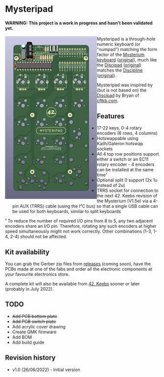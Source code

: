 # Mysteripad

#### WARNING: This project is a work in progress and hasn't been validated yet.

<img src="https://github.com/piit79/mysteripad/raw/main/mysteripad_pcb.png" width="300" align="left" alt="Mysteripad PCB" />

Mysteripad is a through-hole numeric keyboard (or "numpad") matching the form 
factor of the [Mysterium keyboard]((https://github.com/piit79/mysterium)) 
([original](https://github.com/coseyfannitutti/mysterium)), much like the 
[Discipad](https://github.com/piit79/discipad) 
([original](https://github.com/coseyfannitutti/discipad)) matches the 
[Discipline](https://github.com/piit79/discipline) 
([original](https://github.com/coseyfannitutti/discipline)).

Mysteripad was inspired by (but is not based on) the [Discipad](https://github.com/coseyfannitutti/discipad) by Bryan of [cftkb.com](https://cftkb.com/).

## Features

* 17-22 keys, 0-4 rotary encoders (6 rows, 4 columns)
* Hotswappable using Kailh/Gateron hotswap sockets
* All 4 top row positions support either a switch or an EC11 rotary encoder - 4 encoders can be installed at the same time¹
* Optional split 0 support (2x 1u instead of 2u)
* TRRS socket for connection to the next 42. Keebs revision of the Mysterium (V1.5e) via a 4-pin AUX (TRRS) cable (using the I²C bus) so that a single USB cable can be used for both keyboards, similar to split keyboards

¹ To reduce the number of required I/O pins from 8 to 5, any two adjacent encoders share an I/O pin. Therefore, rotating any such encoders at higher speed simultaneously might not work correctly. Other combinations (1-3, 1-4, 2-4) should not be affected.

## Kit availability

You can grab the Gerber zip files from [releases](https://github.com/piit79/mysteripad/releases) (coming soon), have the PCBs made at one of the fabs and order all the electronic components at your favourite electronics store.

A complete kit will also be available from [42. Keebs](https://42keebs.eu/) sooner or later (probably in July 2022).

## TODO

* ~~Add PCB bottom plate~~
* ~~Add PCB switch plate~~
* Add acrylic cover drawing
* Create QMK firmware
* Add BOM
* Add build guide

## Revision history

* v1.0 (26/06/2022) - Initial version